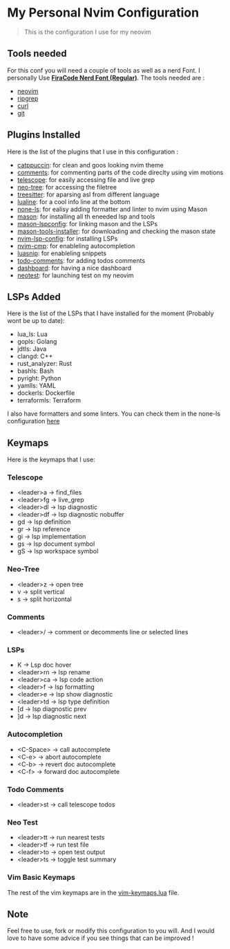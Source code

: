 # My Personal Nvim Configuration

> This is the configuration I use for my neovim

## Tools needed

For this conf you will need a couple of tools as well as a nerd Font. I personally Use [**FiraCode Nerd Font (Regular)**](https://github.com/ryanoasis/nerd-fonts/releases/download/v3.4.0/FiraCode.zip).
The tools needed are :

- [neovim](https://github.com/neovim/neovim)
- [ripgrep](https://github.com/BurntSushi/ripgrep)
- [curl](https://github.com/curl/curl)
- [git](https://github.com/git/git)

## Plugins Installed

Here is the list of the plugins that I use in this configuration :

- [catppuccin](https://github.com/catppuccin/nvim): for clean and goos looking nvim theme
- [comments](https://github.com/numToStr/Comment.nvim): for commenting parts of the code direclty using vim motions
- [telescope](https://github.com/nvim-telescope/telescope.nvim): for easily accessing file and live grep
- [neo-tree](https://github.com/nvim-neo-tree/neo-tree.nvim): for accessing the filetree
- [treesitter](https://github.com/nvim-treesitter/nvim-treesitter): for aparsing asl from different language
- [lualine](https://github.com/nvim-lualine/lualine.nvim): for a cool info line at the bottom
- [none-ls](https://github.com/nvimtools/none-ls.nvim): for ealisy adding formatter and linter to nvim using Mason
- [mason](https://github.com/mason-org/mason.nvim): for installing all th eneeded lsp and tools
- [mason-lspconfig](https://github.com/mason-org/mason-lspconfig.nvim): for linking mason and the LSPs
- [mason-tools-installer](https://github.com/WhoIsSethDaniel/mason-tool-installer.nvim): for downloading and checking the mason state
- [nvim-lsp-config](https://github.com/neovim/nvim-lspconfig): for installing LSPs
- [nvim-cmp](https://github.com/hrsh7th/nvim-cmp): for enableling autocompletion
- [luasnip](https://github.com/L3MON4D3/LuaSnip): for enableling snippets
- [todo-comments](https://github.com/folke/todo-comments.nvim): for adding todos comments
- [dashboard](https://github.com/nvimdev/dashboard-nvim): for having a nice dashboard
- [neotest](https://github.com/nvim-neotest/neotest): for launching test on my neovim

## LSPs Added

Here is the list of the LSPs that I have installed for the moment (Probably wont be up to date):

- lua_ls: Lua
- gopls: Golang
- jdtls: Java
- clangd: C++
- rust_analyzer: Rust
- bashls: Bash
- pyright: Python
- yamlls: YAML
- dockerls: Dockerfile
- terraformls: Terraform

I also have formatters and some linters. You can check them in the none-ls configuration [here](./lua/plugins/none-ls.lua)

## Keymaps

Here is the keymaps that I use:

### Telescope

- \<leader>a -> find_files
- \<leader>fg -> live_grep
- \<leader>dl -> lsp diagnostic
- \<leader>df -> lsp diagnostic nobuffer
- gd -> lsp definition
- gr -> lsp reference
- gi -> lsp implementation
- gs -> lsp document symbol
- gS -> lsp workspace symbol

### Neo-Tree

- \<leader>z -> open tree
- v -> split vertical
- s -> split horizontal

### Comments

- \<leader>/ -> comment or decomments line or selected lines

### LSPs

- K -> Lsp doc hover
- \<leader>rn -> lsp rename
- \<leader>ca -> lsp code action
- \<leader>f -> lsp formatting
- \<leader>e -> lsp show diagnostic
- \<leader>td -> lsp type definition
- [d -> lsp diagnostic prev
- ]d -> lsp diagnostic next

### Autocompletion

- \<C-Space> -> call autocomplete
- \<C-e> -> abort autocomplete
- \<C-b> -> revert doc autocomplete
- \<C-f> -> forward doc autocomplete

### Todo Comments

- \<leader>st -> call telescope todos

### Neo Test

- \<leader>tt -> run nearest tests
- \<leader>tf -> run test file
- \<leader>to -> open test output
- \<leader>ts -> toggle test summary

### Vim Basic Keymaps

The rest of the vim keymaps are in the [vim-keymaps.lua](./lua/vim-keymaps.lua) file.

## Note

Feel free to use, fork or modify this configuration to you will. And I would love to have some advice if you see things that can be improved !
